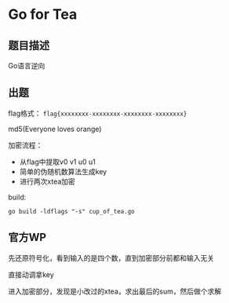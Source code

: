 

# Go for Tea

## 题目描述

Go语言逆向

## 出题

flag格式： `flag{xxxxxxxx-xxxxxxxx-xxxxxxxx-xxxxxxxx}`

md5(Everyone loves orange)

加密流程：

- 从flag中提取v0 v1 u0 u1
- 简单的伪随机数算法生成key
- 进行两次xtea加密

build:

`go build -ldflags "-s" cup_of_tea.go`

## 官方WP

先还原符号化，看到输入的是四个数，直到加密部分前都和输入无关

直接动调拿key

进入加密部分，发现是小改过的xtea，求出最后的sum，然后做个求解